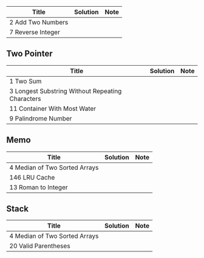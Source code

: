 

| Title  | Solution | Note |
|-------------|:-----:| :-----: |
|2	Add Two Numbers | |
|7	Reverse Integer | |

## Two Pointer

| Title  | Solution | Note |
|-------------|:-----:| :-----: |
|1	Two Sum | | |
|3	Longest Substring Without Repeating Characters | |
|11	Container With Most Water | |
|9	Palindrome Number | |


## Memo

| Title  | Solution | Note |
|-------------|:-----:| :-----: |
|4	Median of Two Sorted Arrays | | |
|146	LRU Cache | |
|13	Roman to Integer | |
 
## Stack


| Title  | Solution | Note |
|-------------|:-----:| :-----: |
|4	Median of Two Sorted Arrays | | |
|20	Valid Parentheses | |
